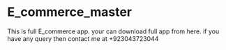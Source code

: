 # E_commerce_master
This is full E_commerce app. your can download full app from here. if you have any query then contact me at +923043723044
